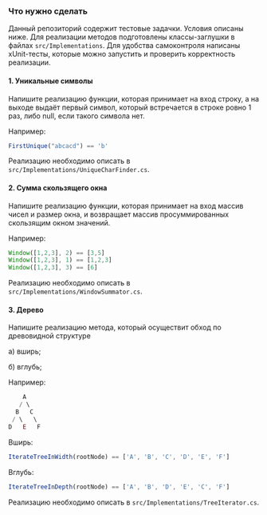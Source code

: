 ### Что нужно сделать

Данный репозиторий содержит тестовые задачки. Условия описаны ниже. Для реализации методов подготовлены классы-заглушки в файлах `src/Implementations`. 
Для удобства самоконтроля написаны xUnit-тесты, которые можно запустить и проверить корректность реализации.

#### 1. Уникальные символы

Напишите реализацию функции, которая принимает на вход строку, а на выходе выдаёт первый символ, который встречается в строке ровно 1 раз, либо null, если такого символа нет.

Например:

```jsx
FirstUnique("abcacd") == 'b'
```

Реализацию необходимо описать в `src/Implementations/UniqueCharFinder.cs`.

#### 2. Сумма скользящего окна

Напишите реализацию функции, которая принимает на вход массив чисел и размер окна, и возвращает массив просуммированных скользящим окном значений. 

Например:

```jsx
Window([1,2,3], 2) == [3,5]
Window([1,2,3], 1) == [1,2,3]
Window([1,2,3], 3) == [6]
```

Реализацию необходимо описать в `src/Implementations/WindowSummator.cs`.

#### 3. Дерево

Напишите реализацию метода, который осуществит обход по древовидной структуре 

а) вширь; 

б) вглубь;

Например:

```jsx
    A
   / \
  B   C
 / \   \
D   E   F
```

Вширь:

```jsx
IterateTreeInWidth(rootNode) == ['A', 'B', 'C', 'D', 'E', 'F']
```

Вглубь:

```jsx
IterateTreeInDepth(rootNode) == ['A', 'B', 'D', 'E', 'C', 'F']
```

Реализацию необходимо описать в `src/Implementations/TreeIterator.cs`.